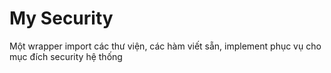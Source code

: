 # My Security

Một wrapper import các thư viện, các hàm viết sẵn, implement phục vụ cho mục đích security hệ thống